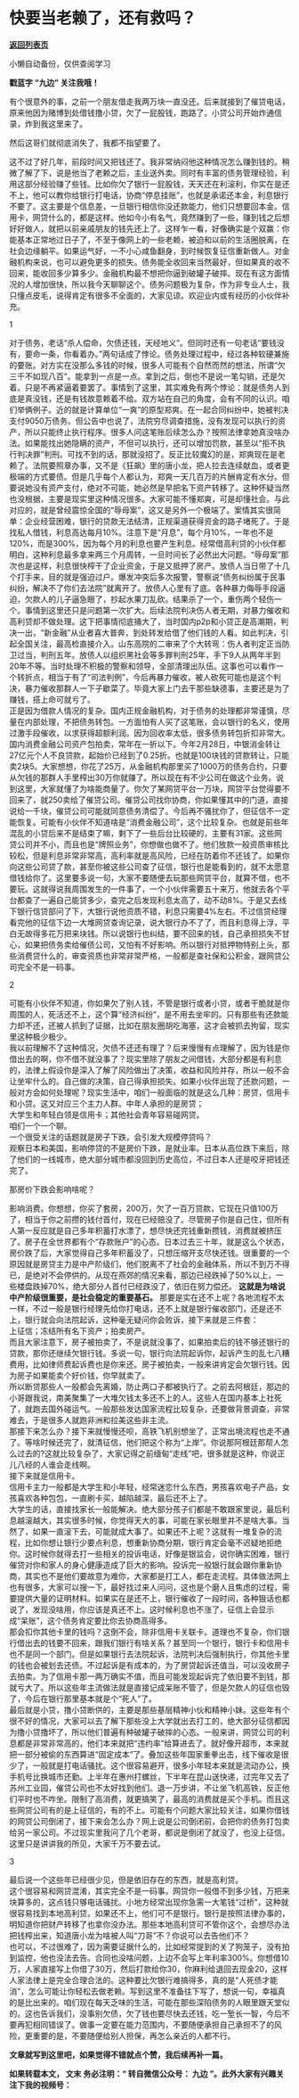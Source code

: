 # 快要当老赖了，还有救吗？

[**返回列表页**](/gzh/九边)

小懒自动备份，仅供查阅学习

****戳蓝字 **“九边”** 关注我哦！****

有个很意外的事，之前一个朋友借走我两万块一直没还。后来就接到了催贷电话，原来他因为赌博到处借钱撸小贷，欠了一屁股钱，跑路了。小贷公司开始炸通信录，炸到我这里来了。

然后这哥们就彻底消失了，我都不指望要了。

这不过了好几年，前段时间又把钱还了。我非常纳闷他这种情况怎么赚到钱的。稍微了解了下，说是他当了老赖之后，主业送外卖。同时有丰富的债务管理经验，利用这部分经验赚了些钱。比如你欠了银行一屁股钱，天天还在利滚利，你实在是还不上，他可以教你给银行打电话，协商“停息挂账”，也就是承诺还本金，利息银行不要了。这主要是个信息差，一旦银行相信你没还款能力，他们只想要回本金。信用卡，网贷什么的，都是这样。他如今小有名气，竟然赚到了一些，赚到钱之后想好好做人，就把以前亲戚朋友的钱先还上了。这样乍一看，好像确实是个双赢：你能基本正常地过日子了，不至于像网上的一些老赖，被迫和以前的生活圈脱离，在社会边缘躺平。如果运气好，一不小心咸鱼翻身，到时候恢复征信重新做人。对金融机构来说，也可以避免更多的损失。债务能全收回来当然最好，但如果真的收不回来，能收回多少算多少。金融机构最不想把你逼到破罐子破摔。现在有这方面情况的人增加很快，所以我今天聊聊这个。债务问题极为复杂，作为非专业人士，我只懂点皮毛，说得肯定有很多不全面的，大家见谅。欢迎业内或有经历的小伙伴补充。

1

对于债务，老话“杀人偿命，欠债还钱，天经地义”。但同时还有一句老话“要钱没有，要命一条，你看着办。”两句话成了悖论。债务处理过程中，经过各种软硬兼施的要账。对方实在没那么多钱的时候，很多人可能有个自然而然的想法，所谓“欠三千不如现八百”。能拿到一点是一点。拿到之后，倒也不是说一笔勾销，还是欠着。只是不再紧逼着要罢了。事情到了这里，其实难免有两个悖论：就是债务人到底是真没钱，还是有钱故意赖着不给。双方站在自己的角度，会有不同的认识。咱们举俩例子。近的就是计算单位“一爽”的原型郑爽。在一起合同纠纷中，她被判决支付9050万债务。但公告中也说了，法院穷尽调查措施，没有发现可以执行的资产，所以只能终止执行程序。很多人问这笔账后续怎么办？按照法律拿她真没啥办法。如果能找出她隐瞒的资产，不但可以执行，还可以增加罚款，甚至以“拒不执行判决罪”判刑。可找不到的话，那就没招了。反正比较魔幻的是，郑爽现在是老赖了。法院要照章办事，又不是《狂飙》里的唐小龙，把人拉去连续献血，或者更极端的方式要债。但是几乎每个人都认为，郑爽一天几百万的片酬肯定有水分。但要说她没有资产支付，绝对不可能，她必然是早把名下资产转移了。这种怀疑当然也没根据，主要是现实里这种情况很多。大家可能不懂郑爽，可是却懂社会。与此对应的，就是曾经震惊全国的“辱母案”，这又是另外一个极端了。案情其实很简单：企业经营困难，银行的贷款无法结清，正规渠道获得资金的路子堵死了。于是找私人借钱，利息高达每月10%。注意下是“月息”，每个月10%，一年也不是120%，而是300%，因为每个月的利息也要产生利息。经常借高利贷的小伙伴都明白，这种利息最多拿来两三个月周转，一旦时间长了必然出大问题。“辱母案”那次也是这样，利息很快榨干了企业资金，于是又抵押了房产。放债人当日带了十几个打手来，目的就是强迫过户。爆发冲突后多次报警，警察说“债务纠纷属于民事纠纷，解决不了你们去法院”就离开了。放债人心里有了底。各种暴力侮辱手段逼迫，欠款人的儿子逼急眼了，抄起水果刀乱砍。结果杀了一个，重伤两个轻伤一个。事情到这里还只是问题第一次扩大。后续法院判决伤人者无期，对暴力催收和高利贷却不做处理。这下把事情彻底捅大了，当时国内p2p和小贷正是高潮期，判决一出，“新金融”从业者喜大普奔，到处转发给借了他们钱的人看。如此判决，引起全国关注，最高检直接介入。山东高院的二审来了个大转弯：伤人者判定正当防卫过当，判刑五年。放债人以组织黑社会等多罪判刑25年，手下9人从两年半到20年不等。当时处理不积极的警察和领导，全部清理出队伍。这事也可以看作一个转折点，相当于有了“司法判例”，今后再暴力催收，被人砍死可能也是这个判决，暴力催收那群人一下子歇菜了。毕竟大家上门去干那些缺德事，主要还是为了赚钱，搭上命可就亏了。  
正是因为借款人情况的复杂。国内正规金融机构，对于债务的处理都非常谨慎，尽量在内部处理，不把债务转包。一方面怕有人买了这笔账，会以银行的名义，使用过激手段催收，以求获得超额利润。因为回收率太低，很多债务转包折扣非常大。国内消费金融公司资产包拍卖，常年在一折以下。今年2月28日，中银消金转让27亿元个人不良贷款，起始价已经到了0.25折。也就是100块钱的贷款转让，只能卖2块5。大家想想，你花了25万，从金融机构那里买了1000万的债务合约，只要从欠钱的那群人手里榨出30万你就赚了。所以现在有不少公司在做这个业务。说到这里，大家就懂了为啥能商量了。你欠了某网贷平台一万块，网贷平台觉得要不回来了，就250卖给了催贷公司。催贷公司找你协商，你如果懂其中的门道，直接说给一千块，催贷公司可能就同意债务清偿了。今后再不骚扰你了，但征信不一定能恢复。可能有小伙伴不知道啥是“消费金融公司”，这个比较复杂。也就是前些年混乱的小贷后来不是结束了嘛，剩下了一些后台比较硬的，主要有31家。这些网贷公司并不小，而且也是“牌照业务”，你想做也做不了。他们放款一般资质审核比较松，但是利息非常非常高，高利率就是高风险，已经在防着你不还钱了。如果你向这些公司贷了款，甚至你被这些公司查了征信，银行也是能看到的，就不太愿意借钱给你了。这里要多说一句，大家不要随便去玩那些网贷平台，就算不借，也不要玩。这就得说我周围发生的一件事了，一个小伙伴需要五十来万，他就去各个平台都查了一遍自己能贷多少，查完之后发现利息太高了，动不动8%。于是又去线下银行信贷部问了下，大银行说他资质不错，利息只需要4%左右。不过信贷经理看完他的征信下边一大堆网贷查询记录，说大银行办不了了，而且利息得上浮，平白无故得多花万把来块钱。所以说银行也纠结，要不回来的钱，自己承担损失不甘心，如果把债务卖给催债公司，又怕有不好影响。所以银行对抵押物特别上头，那些消费贷什么的，审查资质也非常非常严格，一般都是查社保和公积金，跟网贷公司完全不是一码事。

2

可能有小伙伴不知道，你如果欠了别人钱，不管是银行或者小贷，或者干脆就是你周围的人，死活还不上，这个算“经济纠纷”，是不用去坐牢的。只有那些有还款能力却不还，还被人抓到了证据，比如在朋友圈胡吃海塞，这才会被抓去拘留，现实里这种极少极少。  
我以前理解不了这种情况，欠债不还还有理了？后来慢慢有点理解了，因为钱是你借出去的啊，你不借不就没事了？现实里除了朋友之间借钱，大部分都是有利息的，法律上假设你是深入了解了风险做出了决策，收益和风险并存，所以一般不会让坐牢什么的。自己做的决策，自己得承担损失。如果小伙伴出现了还款问题，一般对方会如何处理呢？现实生活中，咱们一般面临的就是这么几种：房贷，信用卡和小贷。这又对应三个主力人群。中年人承担的是房贷；  
大学生和年轻白领是信用卡；其他社会青年容易碰网贷。  
咱们一个一个聊。  
一个很受关注的话题就是房子下跌，会引发大规模停贷吗？  
观察日本和美国，影响停贷的不是房价下跌，是就业率。日本从高位跌下来后，除了他们的一线城市，绝大部分城市都没回到历史高位，不过日本人还是咬牙把钱还完了。  
  
那房价下跌会影响啥呢？  
  
影响消费。你想想，你买了套房，200万，欠了一百万贷款，它现在只值100万了，相当于你之前攒的钱付首付，现在已经赔没了。尽管房子你是自己住，但所有人第一反应就是自己多年积蓄打水漂了，想尽快还完钱重新攒钱，消费就被挤压了。房子在全世界都有个“存款账户”的心态。日本过去三十年，就是这么个状态，房价跌了后，大家觉得自己多年积蓄没了，只想压缩开支尽快还钱。很重要的一个原因就是房贷主力是中产阶级们，他们脱离不了社会的金融体系，所以不到万不得已，是绝对不会停供的。从现在燕郊的情况来看，那边已经跌掉了50%以上，一些楼盘跌掉70%，绝大部分人首付已经跌没了，依旧在努力偿还。
**这就是为啥说中产阶级很重要，是社会稳定的重要基石。**
那要是实在还不上呢？各地流程不太一样，不过一般是银行经理先给你打电话，还不上就是银行催收部门，还是还不上，银行就会向法院起诉，这种毫无疑问你会败诉，接下来就是三件套：  
上征信；冻结所有名下资产；拍卖房产。  
而且大家注意下，房子被拍卖了，不是说就没事了，如果拍卖后的钱不够还银行的贷款，那你还继续欠银行钱。多说一句，银行向法院起诉你，起诉产生的乱七八糟费用，比如律师费起诉费也是你来还。房子被拍卖，一般来讲肯定会欠银行钱。因为房子如果能卖个好价钱，你早就卖了。  
所以断贷那些人一般都会先离婚，防止两口子都被执行了。之前去阿根廷，那边的小哥跟我说，南美聚集了一大堆欠钱太多还不上的人。这些人在国内基本上社死了，就跑去国外碰运气。一般那些发达国家流程比较复杂，还要做背景调查，非常难去，于是很多人就跑非洲和拉美这些非主流。  
那接下来怎么办？接下来就慢慢还呗，高铁飞机别想坐了，正常出境流程也走不通了。等啥时候还完了，就清征信，他们把这个称为“上岸”。你说那阿根廷那帮人怎么过去的?这就比较复杂了，大家记得之前缅甸“走线”吧，很多就是这种，你说正儿八经的人谁会走线啊。  
接下来就是信用卡。  
信用卡主力一般都是大学生和小年轻，经常迷恋什么东西，男孩喜欢电子产品，女孩喜欢各种包包，一直刷卡买，越陷越深，最后还不上了。  
大学生的话，直接找家长一般能解决。绝大部分孩子们都是不敢跟家里说，最后利息越滚越大，其实很多时候，你觉得天大的事，可能在家长眼里并不是啥大事。当然了，如果一直滚下去，可能就成大事了。如果还不上呢？这就有一堆复杂的流程，比如你想让银行少要点利息，想重新协商分期，银行肯定会毫不迟疑地拒绝你。这时候你就得去打一些相关的投诉电话，好像是银监会，说你确实困难，银行催贷对你和家人的身心健康造成了巨大的影响。投诉完一般银行就会跟你重新协商，其实也不是他们要故意为难你，大家都是打工人，都在走流程。具体做法网上也有很多，大家可以搜一下，最好找过来人问问，这也是个磨人且焦虑的过程，需要提供大量的证明材料。如果实在是还不上，银行催收了一段时间，各种狠话也都说了，发现没啥用，你应该是真还不上。这时候利息也不涨了，征信上会显示成“呆账”，这个债务肯定要比你去协商高得多。  
那会扣你其他卡里的钱吗？这倒不会，除非信用卡关联卡。道理也不复杂，你们银行借出去的钱要不回来，跟我们银行有啥关系？甚至同一个银行，银行卡和信用卡也不是同一个部门。但是如果银行去法院起诉，法院判决后强制执行，你其他卡里的钱也会被划去还债。不过起诉是有成本的，为了房贷起诉还值当，可以没收房子去拍卖。为了信用卡那一两万确实不值，而且可能发现起诉完了依旧要不到钱，那就亏大了。所以这些年主流做法就是直接记成呆账不管了，但是欠款人的征信也毁了，今后在银行那里基本就是个“死人”了。  
最后就是小贷，撸小贷断供的，主要是那些基层精神小伙和精神小妹。这些年有个很不好的情况，大家可以去了解下那些没上大学就出去打工的，绝大部分征信都因为撸小贷撸坏了，所以他们普遍有种破罐子破摔的心态。一般来讲，网贷公司的利息都是非常非常高的，他们本来就把“违约率”给算进去了。就好像开超市，本来就把一部分被偷的东西算进“固定成本”了。叠加这些年国家重拳出击，线下催收是很少了，一般就是打电话骚扰。这个很容易避开，很多小年轻本来就是流动办公，换手机号比换城市还勤。上半年在惠州打螺丝，下半年在昆山送快递，过完年又去了苏州工业园，催贷公司也不太好找到他们。退一万步讲，不让坐飞机高铁，反正他们平时也不咋坐。限制了高消费，就更搞笑了，最高的消费就是买个手机。而且这些网贷公司有的是上征信的，有的不上。可能有个问题大家比较关注，如果你借钱的网贷公司倒闭了，接下来会怎么办？网上说是公司倒闭前，会把你的债务打包卖给另一家公司。不过现实里我问了几个老哥，都说是倒闭了就没了，也没上征信。这里只是讲讲我的所见，大家千万不要去试。

3

最后说一个这些年已经很少见，但是依旧存在的东西，就是高利贷。  
这个很容易和网贷混淆，其实完全不是一码事。网贷你一般借不到多少钱，万把来块算多的，这点钱只够电话骚扰。小地方经常出现你急需一大笔钱“过桥”，这种就很容易找到本地高利贷。如果还不上，他们可不是银行。银行是按照法律办事的，明知道你把财产转移了也拿你没办法。那些本地高利贷可不管你这个，会想尽办法把钱榨出来，知道唐小龙为啥被人叫“刀哥”不？你说可以去告他们不？  
也可以，不过很难了，因为需要证据什么的，比如经常提到的关了狗笼子，没有拍到监控，他也没法去告。合同也没啥问题，上边不会写上年利率300%。你想借10万，人家直接写上你借了30万，然后打款给你30，你麻利给退回去现金20，这样人家法律上是完全合理合法的。这种要比欠银行难搞得多，真的是“人死债才能消”，怎么可能让你轻松去做老赖。写到这里不准备往下写了，想说一句，幸福真的是比出来的。咱们现在每天乏味的生活，可能在那些深陷债务的人眼里跟天堂似的。这也告诉我们，没事别欠债，欠了钱也要尽快去还钱，吃一堑长一智，今后不要再犯相同错误了。做事一定要在能力范围内，不要随便承担自己承担不了的风险，更重要的是，不要随便给别人担保，再怎么亲近的人都不行。

 **文章就写到这里吧，如果觉得不错就点个赞，我后续再补一篇。**

 **如果转载本文， **文末** 务必注明：“ **转自微信公众号：** **九边** ”。此外大家有兴趣关注下我的视频号：**

